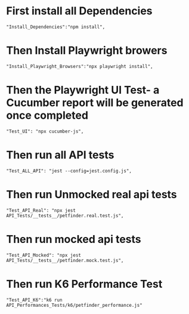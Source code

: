 # First install all Dependencies
    "Install_Dependencies":"npm install",

# Then Install Playwright browers
    "Install_Playwright_Browsers":"npx playwright install",

#  Then the Playwright UI Test- a Cucumber report will be generated once completed   
    "Test_UI": "npx cucumber-js",
#   Then run all API tests   
    "Test_ALL_API": "jest --config=jest.config.js",
#   Then run  Unmocked real api tests    
    "Test_API_Real": "npx jest API_Tests/__tests__/petfinder.real.test.js",
#   Then run mocked api tests    
    "Test_API_Mocked": "npx jest API_Tests/__tests__/petfinder.mock.test.js",

#   Then run K6 Performance Test
    "Test_API_K6":"k6 run API_Performances_Tests/k6/petfinder_performance.js"